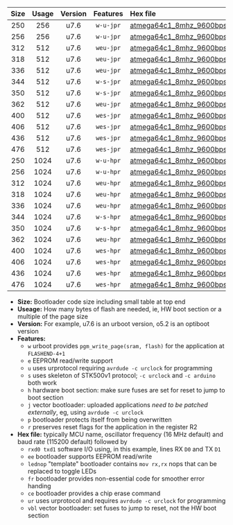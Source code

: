|Size|Usage|Version|Features|Hex file|
|:-:|:-:|:-:|:-:|:--|
|250|256|u7.6|`w-u-jpr`|[atmega64c1_8mhz_9600bps_rxb0_txb1_ur_vbl.hex](https://raw.githubusercontent.com/stefanrueger/urboot/main/atmega64c1_8mhz_9600bps_rxb0_txb1_ur_vbl.hex)|
|256|256|u7.6|`w-u-jpr`|[atmega64c1_8mhz_9600bps_rxb0_txb1_lednop_ur_vbl.hex](https://raw.githubusercontent.com/stefanrueger/urboot/main/atmega64c1_8mhz_9600bps_rxb0_txb1_lednop_ur_vbl.hex)|
|312|512|u7.6|`weu-jpr`|[atmega64c1_8mhz_9600bps_rxb0_txb1_ee_ur_vbl.hex](https://raw.githubusercontent.com/stefanrueger/urboot/main/atmega64c1_8mhz_9600bps_rxb0_txb1_ee_ur_vbl.hex)|
|318|512|u7.6|`weu-jpr`|[atmega64c1_8mhz_9600bps_rxb0_txb1_ee_lednop_ur_vbl.hex](https://raw.githubusercontent.com/stefanrueger/urboot/main/atmega64c1_8mhz_9600bps_rxb0_txb1_ee_lednop_ur_vbl.hex)|
|336|512|u7.6|`weu-jpr`|[atmega64c1_8mhz_9600bps_rxb0_txb1_ee_lednop_fr_ur_vbl.hex](https://raw.githubusercontent.com/stefanrueger/urboot/main/atmega64c1_8mhz_9600bps_rxb0_txb1_ee_lednop_fr_ur_vbl.hex)|
|344|512|u7.6|`w-s-jpr`|[atmega64c1_8mhz_9600bps_rxb0_txb1_vbl.hex](https://raw.githubusercontent.com/stefanrueger/urboot/main/atmega64c1_8mhz_9600bps_rxb0_txb1_vbl.hex)|
|350|512|u7.6|`w-s-jpr`|[atmega64c1_8mhz_9600bps_rxb0_txb1_lednop_vbl.hex](https://raw.githubusercontent.com/stefanrueger/urboot/main/atmega64c1_8mhz_9600bps_rxb0_txb1_lednop_vbl.hex)|
|362|512|u7.6|`weu-jpr`|[atmega64c1_8mhz_9600bps_rxb0_txb1_ee_lednop_fr_ce_ur_vbl.hex](https://raw.githubusercontent.com/stefanrueger/urboot/main/atmega64c1_8mhz_9600bps_rxb0_txb1_ee_lednop_fr_ce_ur_vbl.hex)|
|400|512|u7.6|`wes-jpr`|[atmega64c1_8mhz_9600bps_rxb0_txb1_ee_vbl.hex](https://raw.githubusercontent.com/stefanrueger/urboot/main/atmega64c1_8mhz_9600bps_rxb0_txb1_ee_vbl.hex)|
|406|512|u7.6|`wes-jpr`|[atmega64c1_8mhz_9600bps_rxb0_txb1_ee_lednop_vbl.hex](https://raw.githubusercontent.com/stefanrueger/urboot/main/atmega64c1_8mhz_9600bps_rxb0_txb1_ee_lednop_vbl.hex)|
|436|512|u7.6|`wes-jpr`|[atmega64c1_8mhz_9600bps_rxb0_txb1_ee_lednop_fr_vbl.hex](https://raw.githubusercontent.com/stefanrueger/urboot/main/atmega64c1_8mhz_9600bps_rxb0_txb1_ee_lednop_fr_vbl.hex)|
|476|512|u7.6|`wes-jpr`|[atmega64c1_8mhz_9600bps_rxb0_txb1_ee_lednop_fr_ce_vbl.hex](https://raw.githubusercontent.com/stefanrueger/urboot/main/atmega64c1_8mhz_9600bps_rxb0_txb1_ee_lednop_fr_ce_vbl.hex)|
|250|1024|u7.6|`w-u-hpr`|[atmega64c1_8mhz_9600bps_rxb0_txb1_ur.hex](https://raw.githubusercontent.com/stefanrueger/urboot/main/atmega64c1_8mhz_9600bps_rxb0_txb1_ur.hex)|
|256|1024|u7.6|`w-u-hpr`|[atmega64c1_8mhz_9600bps_rxb0_txb1_lednop_ur.hex](https://raw.githubusercontent.com/stefanrueger/urboot/main/atmega64c1_8mhz_9600bps_rxb0_txb1_lednop_ur.hex)|
|312|1024|u7.6|`weu-hpr`|[atmega64c1_8mhz_9600bps_rxb0_txb1_ee_ur.hex](https://raw.githubusercontent.com/stefanrueger/urboot/main/atmega64c1_8mhz_9600bps_rxb0_txb1_ee_ur.hex)|
|318|1024|u7.6|`weu-hpr`|[atmega64c1_8mhz_9600bps_rxb0_txb1_ee_lednop_ur.hex](https://raw.githubusercontent.com/stefanrueger/urboot/main/atmega64c1_8mhz_9600bps_rxb0_txb1_ee_lednop_ur.hex)|
|336|1024|u7.6|`weu-hpr`|[atmega64c1_8mhz_9600bps_rxb0_txb1_ee_lednop_fr_ur.hex](https://raw.githubusercontent.com/stefanrueger/urboot/main/atmega64c1_8mhz_9600bps_rxb0_txb1_ee_lednop_fr_ur.hex)|
|344|1024|u7.6|`w-s-hpr`|[atmega64c1_8mhz_9600bps_rxb0_txb1.hex](https://raw.githubusercontent.com/stefanrueger/urboot/main/atmega64c1_8mhz_9600bps_rxb0_txb1.hex)|
|350|1024|u7.6|`w-s-hpr`|[atmega64c1_8mhz_9600bps_rxb0_txb1_lednop.hex](https://raw.githubusercontent.com/stefanrueger/urboot/main/atmega64c1_8mhz_9600bps_rxb0_txb1_lednop.hex)|
|362|1024|u7.6|`weu-hpr`|[atmega64c1_8mhz_9600bps_rxb0_txb1_ee_lednop_fr_ce_ur.hex](https://raw.githubusercontent.com/stefanrueger/urboot/main/atmega64c1_8mhz_9600bps_rxb0_txb1_ee_lednop_fr_ce_ur.hex)|
|400|1024|u7.6|`wes-hpr`|[atmega64c1_8mhz_9600bps_rxb0_txb1_ee.hex](https://raw.githubusercontent.com/stefanrueger/urboot/main/atmega64c1_8mhz_9600bps_rxb0_txb1_ee.hex)|
|406|1024|u7.6|`wes-hpr`|[atmega64c1_8mhz_9600bps_rxb0_txb1_ee_lednop.hex](https://raw.githubusercontent.com/stefanrueger/urboot/main/atmega64c1_8mhz_9600bps_rxb0_txb1_ee_lednop.hex)|
|436|1024|u7.6|`wes-hpr`|[atmega64c1_8mhz_9600bps_rxb0_txb1_ee_lednop_fr.hex](https://raw.githubusercontent.com/stefanrueger/urboot/main/atmega64c1_8mhz_9600bps_rxb0_txb1_ee_lednop_fr.hex)|
|476|1024|u7.6|`wes-hpr`|[atmega64c1_8mhz_9600bps_rxb0_txb1_ee_lednop_fr_ce.hex](https://raw.githubusercontent.com/stefanrueger/urboot/main/atmega64c1_8mhz_9600bps_rxb0_txb1_ee_lednop_fr_ce.hex)|

- **Size:** Bootloader code size including small table at top end
- **Useage:** How many bytes of flash are needed, ie, HW boot section or a multiple of the page size
- **Version:** For example, u7.6 is an urboot version, o5.2 is an optiboot version
- **Features:**
  + `w` urboot provides `pgm_write_page(sram, flash)` for the application at `FLASHEND-4+1`
  + `e` EEPROM read/write support
  + `u` uses urprotocol requiring `avrdude -c urclock` for programming
  + `s` uses skeleton of STK500v1 protocol; `-c urclock` and `-c arduino` both work
  + `h` hardware boot section: make sure fuses are set for reset to jump to boot section
  + `j` vector bootloader: uploaded applications *need to be patched externally*, eg, using `avrdude -c urclock`
  + `p` bootloader protects itself from being overwritten
  + `r` preserves reset flags for the application in the register R2
- **Hex file:** typically MCU name, oscillator frequency (16 MHz default) and baud rate (115200 default) followed by
  + `rxd0 txd1` software I/O using, in this example, lines RX `D0` and TX `D1`
  + `ee` bootloader supports EEPROM read/write
  + `lednop` "template" bootloader contains `mov rx,rx` nops that can be replaced to toggle LEDs
  + `fr` bootloader provides non-essential code for smoother error handing
  + `ce` bootloader provides a chip erase command
  + `ur` uses urprotocol and requires `avrdude -c urclock` for programming
  + `vbl` vector bootloader: set fuses to jump to reset, not the HW boot section
